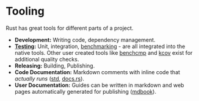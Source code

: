 # Tooling

Rust has great tools for different parts of a project.

* **Development:** Writing code, dependency management.
* **[Testing](https://doc.rust-lang.org/book/testing.html):** Unit, integration, [benchmarking](https://doc.rust-lang.org/book/benchmark-tests.html) - are all integrated into the native tools. Other user created tools like [benchcmp](https://github.com/BurntSushi/cargo-benchcmp) and [kcov](https://github.com/SimonKagstrom/kcov) exist for additional quality checks.
* **Releasing:** Building, Publishing.
* **Code Documentation:** Markdown comments with inline code that *actually runs* ([std](https://doc.rust-lang.org/std/), [docs.rs](https://docs.rs/)).
* **User Documentation:** Guides can be written in markdown and web pages automatically generated for publishing ([mdbook](https://github.com/azerupi/mdBook)).
